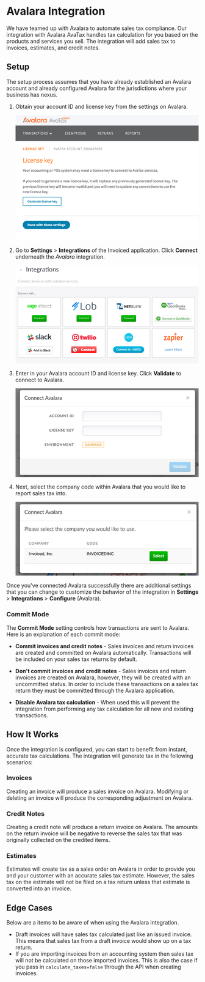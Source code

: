 # Avalara Integration

We have teamed up with Avalara to automate sales tax compliance. Our integration with Avalara AvaTax handles tax calculation for you based on the products and services you sell. The integration will add sales tax to invoices, estimates, and credit notes.

## Setup

The setup process assumes that you have already established an Avalara account and already configured Avalara for the jurisdictions where your business has nexus.

1. Obtain your account ID and license key from the settings on Avalara.

   [![Obtaining Avalara License Key](../img/avalara-settings.png)](../img/avalara-settings.png)

2. Go to **Settings** > **Integrations** of the Invoiced application. Click **Connect** underneath the *Avalara* integration.

   [![Integration Settings](../img/integration-settings.png)](../img/integration-settings.png)

3. Enter in your Avalara account ID and license key. Click **Validate** to connect to Avalara.

   [![Connect Avalara](../img/connect-avalara.png)](../img/connect-avalara.png)
   
4. Next, select the company code within Avalara that you would like to report sales tax into.

   [![Select Avalara Company](../img/select-avalara-company.png)](../img/select-avalara-company.png)
   
Once you've connected Avalara successfully there are additional settings that you can change to customize the behavior of the integration in **Settings** > **Integrations** > **Configure** (Avalara).

### Commit Mode

The **Commit Mode** setting controls how transactions are sent to Avalara. Here is an explanation of each commit mode:

- **Commit invoices and credit notes** - Sales invoices and return invoices are created and committed on Avalara automatically. Transactions will be included on your sales tax returns by default.

- **Don't commit invoices and credit notes** - Sales invoices and return invoices are created on Avalara, however, they will be created with an uncommitted status. In order to include these transactions on a sales tax return they must be committed through the Avalara application. 

- **Disable Avalara tax calculation** - When used this will prevent the integration from performing any tax calculation for all new and existing transactions.

## How It Works

Once the integration is configured, you can start to benefit from instant, accurate tax calculations. The integration will generate tax in the following scenarios:

### Invoices

Creating an invoice will produce a sales invoice on Avalara. Modifying or deleting an invoice will produce the corresponding adjustment on Avalara.

### Credit Notes

Creating a credit note will produce a return invoice on Avalara. The amounts on the return invoice will be negative to reverse the sales tax that was originally collected on the credited items.

### Estimates

Estimates will create tax as a sales order on Avalara in order to provide you and your customer with an accurate sales tax estimate. However, the sales tax on the estimate will not be filed on a tax return unless that estimate is converted into an invoice.

## Edge Cases

Below are a items to be aware of when using the Avalara integration.

- Draft invoices will have sales tax calculated just like an issued invoice. This means that sales tax from a draft invoice would show up on a tax return.
- If you are importing invoices from an accounting system then sales tax will not be calculated on those imported invoices. This is also the case if you pass in `calculate_taxes=false` through the API when creating invoices.